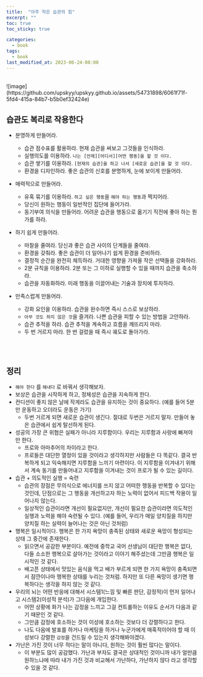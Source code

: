 ```yaml
---
title:  "아주 작은 습관의 힘"
excerpt: ""
toc: true
toc_sticky: true

categories:
  - book
tags:
  - book
last_modified_at: 2023-06-24-08:00
---
```


<br>  
![image](https://github.com/upskyy/upskyy.github.io/assets/54731898/6061f71f-5fd4-415a-84b7-b5b0ef32424e)
<br>  

## 습관도 복리로 작용한다

- 분명하게 만들어라.
  - 습관 점수표를 활용하라. 현재 습관을 써보고 그것들을 인식하라.
  - 실행의도를 이용하라. `나는 [언제][어디서][어떤 행동]을 할 것 이다.`
  - 습관 쌓기를 이용하라. `[현재의 습관]을 하고 나서 [새로운 습관]을 할 것 이다.`
  - 환경을 디자인하라. 좋은 습관의 신호를 분명하게, 눈에 보이게 만들어라.

- 매력적으로 만들어라.
  - 유혹 묶기를 이용하라. `하고 싶은 행동`을 `해야 하는 행동`과 짝지어라.
  - 당신이 원하는 행동이 일반적인 집단에 들어가라.
  - 동기부여 의식을 만들어라. 어려운 습관을 행동으로 옮기기 직전에 좋아 하는 뭔가를 하라.

- 하기 쉽게 만들어라.
  - 마찰을 줄여라. 당신과 좋은 습관 사이의 단계들을 줄여라.
  - 환경을 갖춰라. 좋은 습관이 더 일어나기 쉽게 환경을 준비하라.
  - 결정적 순간을 완전히 체득하라. 거대한 영향을 가져올 작은 선택들을 강화하라.
  - 2분 규칙을 이용하라. 2분 또는 그 이하로 실행할 수 있을 때까지 습관을 축소하라.
  - 습관을 자동화하라. 미래 행동을 이끌어내는 기술과 장치에 투자하라.

- 만족스럽게 만들어라.
  - 강화 요인을 이용하라. 습관을 완수하면 즉시 스스로 보상하라.
  - `아무 것도 하지 않은 것`을 즐겨라. 나쁜 습관을 피할 수 있는 방법을 고안하라.
  - 습관 추적을 하라. 습관 추적을 계속하고 흐름을 깨뜨리지 마라.
  - 두 번 거르지 마라. 한 번 걸렀을 때 즉시 궤도로 돌아가라.

<br>  
<br>  
  
## 정리

- `해야 한다` 를 `해내다` 로 바꿔서 생각해보자.
- 보상은 습관을 시작하게 하고, 정체성은 습관을 지속하게 한다.
- 컨디션이 좋지 않은 날에 작게라도 습관을 유지하는 것이 중요하다. (예를 들어 5분만 운동하고 오더라도 운동은 가기)
  - 두번 거르게 되면 새로운 습관이 생긴다. 절대로 두번은 거르지 말자. 만들어 놓은 습관에서 쉽게 탈선하게 된다.
- 성공의 가장 큰 위협은 실패가 아니라 지루함이다. 우리는 지루함과 사랑에 빠져야만 한다.
  - 프로와 아마추어의 차이라고 한다.
  - 프로들은 대단한 열정이 있을 것이라고 생각하지만 사람들은 다 똑같다. 결국 반복하게 되고 익숙해지면 지루함을 느끼기 마련이다. 이 지루함을 이겨내기 위해서 계속 동기를 만들어내고 지루함을 이겨내는 것이 프로가 될 수 있는 길이다.
- 습관 + 의도적인 실행 = 숙련
  - 습관의 장점은 무의식으로 에너지를 쓰지 않고 어떠한 행동을 반복할 수 있다는 것인데, 단점으로는 그 행동을 개선하고자 하는 노력이 없어서 피드백 작용이 일어나지 않는다.
  - 일상적인 습관이라면 개선이 필요없지만, 개선이 필요한 습관이라면 의도적인 실행과 노력을 해야 숙련될 수 있다. (예를 들어, 우리가 매일 양치질을 하지만 양치질 하는 실력이 늘어나는 것은 아닌 것처럼)
- 행복은 일시적이다. 행복은 한 가지 욕망이 충족된 상태와 새로운 욕망이 형성되는 상태 그 중간에 존재한다.
  - 읽으면서 공감한 부분이다. 예전에 중학교 국어 선생님이 대단한 행복은 없다, 다들 소소한 행복으로 살아가는 것이라고 이야기 해주셨는데 그만큼 행복은 일시적인 것 같다.
  - 배고픈 상태에서 맛있는 음식을 먹고 배가 부르게 되면 한 가지 욕망이 충족되면서 잠깐이나마 행복한 상태를 누리는 것처럼. 하지만 또 다른 욕망이 생기면 행복하다는 생각을 하지 않는 것 같다.
- 우리의 뇌는 어떤 반응에 대해서 시스템1(느낌 및 빠른 판단, 감정적)이 먼저 일어나고 시스템2(이성적 분석)가 그다음에 개입한다.
  - 어떤 상황에 화가 나는 감정을 느끼고 그걸 컨트롤하는 이유도 순서가 다음과 같기 때문인 것 같다.
  - 그만큼 감정에 호소하는 것이 이성에 호소하는 것보다 더 강렬하다고 한다.
  - 나도 다음에 발표를 하거나 마케팅을 하거나 누군가에게 매혹적이어야 할 때 이성보다 강렬한 `감정`을 건드릴 수 있는지 생각해봐야겠다.
- 가난은 가진 것이 너무 적다는 말이 아니다, 원하는 것이 훨씬 많다는 말이다.
  - 이 부분도 많이 공감했다. 가난과 부자도 결국은 상대적인 것이니까 내가 얼만큼 원하느냐에 따라 내가 가진 것과 비교해서 가난하다, 가난하지 않다 라고 생각할 수 있을 것 같다.
